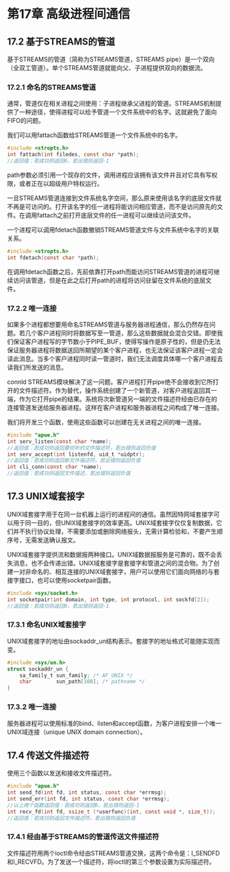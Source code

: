 # 第17章 高级进程间通信

## 17.2 基于STREAMS的管道
基于STREAMS的管道（简称为STREAMS管道，STREAMS pipe）是一个双向（全双工管道）。单个STREAMS管道就能向父、子进程提供双向的数据流。

### 17.2.1 命名的STREAMS管道
通常，管道仅在相关进程之间使用：子进程继承父进程的管道。STREAMS机制提供了一种途径，使得进程可以给予管道一个文件系统中的名字。这就避免了面向FIFO的问题。

我们可以用fattach函数给STREAMS管道一个文件系统中的名字。
```c
#include <stropts.h>
int fattach(int filedes, const char *path);
//返回值：若成功则返回0，若出错则返回-1
```
path参数必须引用一个现存的文件，调用进程应该拥有该文件并且对它具有写权限，或者正在以超级用户特权运行。

一旦STREAMS管道连接到文件系统名字空间，那么原来使用该名字的底层文件就不再是可访问的。打开该名字的任一进程将能访问相应管道，而不是访问原先的文件。在调用fattach之前打开底层文件的任一进程可以继续访问该文件。

一个进程可以调用fdetach函数撤销STREAMS管道文件与文件系统中名字的关联关系。
```c
#include <stropts.h>
int fdetach(const char *path);
```
在调用fdetach函数之后，先前依靠打开path而能访问STREAMS管道的进程可继续访问该管道，但是在此之后打开path的进程将访问驻留在文件系统的底层文件。

### 17.2.2 唯一连接
如果多个进程都想要用命名STREAMS管道与服务器进程通信，那么仍然存在问题。若几个客户进程同时将数据写至一管道，那么这些数据就会混合交错。即使我们保证客户进程写的字节数小于PIPE_BUF，使得写操作是原子性的，但是仍无法保证服务器进程将数据送回所期望的某个客户进程，也无法保证该客户进程一定会读此消息。当多个客户进程同时读一管道时，我们无法调度具体哪一个客户进程去读我们所发送的消息。

connld STREAMS模块解决了这一问题。客户进程打开pipe绝不会接收到它所打开的文件描述符。作为替代，操作系统创建了一个新管道，对客户进程返回其一端，作为它打开pipe的结果。系统将次新管道另一端的文件描述符经由已存在的连接管道发送给服务器进程。这样在客户进程和服务器进程之间构成了唯一连接。

我们将开发三个函数，使用这些函数可以创建在无关进程之间的唯一连接。
```c
#include "apue.h"
int serv_listen(const char *name);
//返回值：若成功则返回要侦听的文件描述符，若出错则返回负值
int serv_accept(int listenfd, uid_t *uidptr);
//返回值：若成功则返回新文件描述符，若出错则返回负值
int cli_conn(const char *name);
//返回值：若成功则返回文件描述，若出错则返回负值
```

## 17.3 UNIX域套接字
UNIX域套接字用于在同一台机器上运行的进程间的通信。虽然因特网域套接字可以用于同一目的，但UNIX域套接字的效率更高。UNIX域套接字仅仅复制数据，它们并不执行协议处理，不需要添加或删除网络报头，无需计算检验和，不要产生顺序号，无需发送确认报文。

UNIX域套接字提供流和数据报两种接口。UNIX域数据报服务是可靠的，既不会丢失消息，也不会传递出错。UNIX域套接字是套接字和管道之间的混合物。为了创建一对非命名的、相互连接的UNIX域套接字，用户可以使用它们面向网络的与套接字接口，也可以使用socketpair函数。
```c
#include <sys/socket.h>
int socketpair(int domain, int type, int protocol, int sockfd[2]);
//返回值：若成功则返回0，若出错则返回-1
```

### 17.3.1 命名UNIX域套接字
UNIX域套接字的地址由sockaddr_un结构表示。套接字的地址格式可能随实现而变。
```c
#include <sys/un.h>
struct sockaddr_un {
    sa_family_t sun_family; /* AF_UNIX */
    char        sun_path[108]; /* pathname */
}
```

### 17.3.2 唯一连接
服务器进程可以使用标准的bind、listen和accept函数，为客户进程安排一个唯一UNIX域连接（unique UNIX domain connection）。

## 17.4 传送文件描述符
使用三个函数以发送和接收文件描述符。
```c
#include "apue.h"
int send_fd(int fd, int status, const char *errmsg);
int send_err(int fd, int status, const char *errmsg);
//以上两个函数返回值：若成功则返回0，若出错则返回-1
int recv_fd(int fd, ssize_t (*userfunc)(int, const void *, size_t));
//返回值：若成功则返回文件描述符，若出错则返回负值
```
### 17.4.1 经由基于STREAMS的管道传送文件描述符
文件描述符用两个ioctl命令经由STREAMS管道交换，这两个命令是：I_SENDFD和I_RECVFD。为了发送一个描述符，将ioctl的第三个参数设置为实际描述符。
